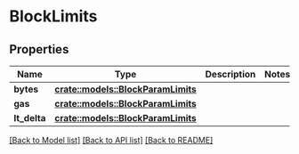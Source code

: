 # BlockLimits

## Properties

Name | Type | Description | Notes
------------ | ------------- | ------------- | -------------
**bytes** | [**crate::models::BlockParamLimits**](BlockParamLimits.md) |  | 
**gas** | [**crate::models::BlockParamLimits**](BlockParamLimits.md) |  | 
**lt_delta** | [**crate::models::BlockParamLimits**](BlockParamLimits.md) |  | 

[[Back to Model list]](../README.md#documentation-for-models) [[Back to API list]](../README.md#documentation-for-api-endpoints) [[Back to README]](../README.md)


